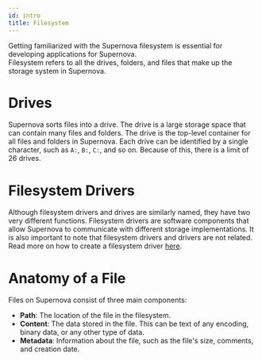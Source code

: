 ```yaml
---
id: intro
title: Filesystem
---
```


Getting familiarized with the Supernova filesystem is essential for developing applications for Supernova.  
Filesystem refers to all the drives, folders, and files that make up the storage system in Supernova.
# Drives
Supernova sorts files into a drive.
The drive is a large storage space that can contain many files and folders. The drive is the top-level container for all files and folders in Supernova.
Each drive can be identified by a single character, such as `A:`, `B:`, `C:`, and so on.
Because of this, there is a limit of 26 drives.

# Filesystem Drivers
Although filesystem drivers and drives are similarly named, they have two very different functions.
Filesystem drivers are software components that allow Supernova to communicate with different storage implementations.
It is also important to note that filesystem drivers and drivers are not related.
Read more on how to create a filesystem driver [here](/guide/fs/drivers).

# Anatomy of a File
Files on Supernova consist of three main components:
- **Path**: The location of the file in the filesystem.
- **Content**: The data stored in the file. This can be text of any encoding, binary data, or any other type of data.
- **Metadata**: Information about the file, such as the file's size, comments, and creation date.